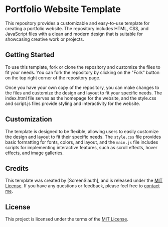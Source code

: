 
# Portfolio Website Template

This repository provides a customizable and easy-to-use template for creating a portfolio website. The repository includes HTML, CSS, and JavaScript files with a clean and modern design that is suitable for showcasing creative work or projects.

## Getting Started

To use this template, fork or clone the repository and customize the files to fit your needs. You can fork the repository by clicking on the "Fork" button on the top right corner of the repository page.

Once you have your own copy of the repository, you can make changes to the files and customize the design and layout to fit your specific needs. The index.html file serves as the homepage for the website, and the style.css and script.js files provide styling and interactivity for the website.

## Customization

The template is designed to be flexible, allowing users to easily customize the design and layout to fit their specific needs. The `style.css` file provides basic formatting for fonts, colors, and layout, and the `main.js` file includes scripts for implementing interactive features, such as scroll effects, hover effects, and image galleries.

## Credits

This template was created by [ScreenSlauth], and is released under the [MIT License](LICENSE.md). If you have any questions or feedback, please feel free to [contact me](a.guy.with.anxiety.7@gmail.com).

## License

This project is licensed under the terms of the [MIT License](LICENSE.md).
